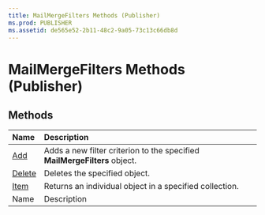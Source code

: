 ```yaml
---
title: MailMergeFilters Methods (Publisher)
ms.prod: PUBLISHER
ms.assetid: de565e52-2b11-48c2-9a05-73c13c66db8d
---
```



# MailMergeFilters Methods (Publisher)

## Methods



|**Name**|**Description**|
|:-----|:-----|
| [Add](mailmergefilters-add-method-publisher.md)|Adds a new filter criterion to the specified  **MailMergeFilters** object.|
| [Delete](mailmergefilters-delete-method-publisher.md)|Deletes the specified object.|
| [Item](mailmergefilters-item-method-publisher.md)|Returns an individual object in a specified collection.|
|Name|Description|


